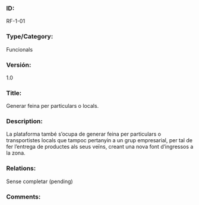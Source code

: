 ### ID:

RF-1-01

### Type/Category: 

Funcionals

### Versión:

1.0

### Title:

Generar feina per particulars o locals.

### Description: 

La plataforma també s’ocupa de generar feina per particulars o transportistes locals que tampoc pertanyin a un grup empresarial, per tal de fer l’entrega de productes als seus veïns, creant una nova font d’ingressos a la zona.

### Relations: 

Sense completar (pending) 

### Comments: 
